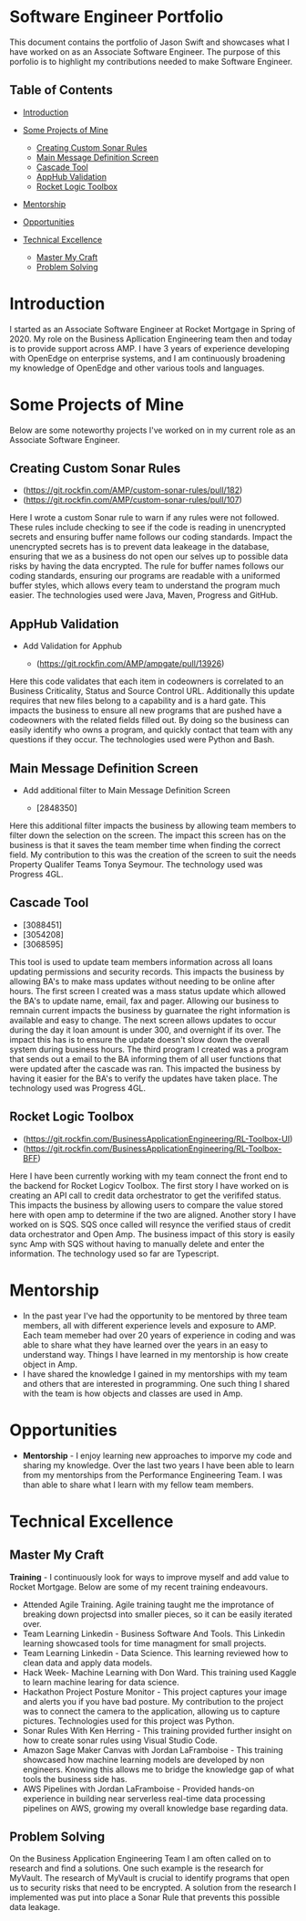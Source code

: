 # Software Engineer Portfolio

This document contains the portfolio of Jason Swift and showcases what I have worked on as an Associate Software Engineer. The purpose of this porfolio is to highlight my contributions needed to make Software Engineer.

## Table of Contents
  * [Introduction](#introduction)
  * [Some Projects of Mine](#some-projects-of-mine)
    * [Creating Custom Sonar Rules](#creating-custom-sonar-rules)
    * [Main Message Definition Screen](#main-message-definition-screen)
    * [Cascade Tool](#cascade-tool)
    * [AppHub Validation](#appHub-validation)
    * [Rocket Logic Toolbox](#rocket-logic-toolbox)
    
  * [Mentorship](#mentorship)
  * [Opportunities](#opportunities)
  * [Technical Excellence](#technical-excellence)
    * [Master My Craft](#master-my-craft)
    * [Problem Solving](#problem-solving)
   
# Introduction

I started as an Associate Software Engineer at Rocket Mortgage in Spring of 2020. My role on the Business Apllication Engineering team then and today is to provide support across AMP. I have 3 years of experience developing with OpenEdge on enterprise systems, and I am continuously broadening my knowledge of OpenEdge and other various tools and languages.

# Some Projects of Mine

Below are some noteworthy projects I've worked on in my current role as an Associate Software Engineer.  

## Creating Custom Sonar Rules
  *  (https://git.rockfin.com/AMP/custom-sonar-rules/pull/182) 
  *  (https://git.rockfin.com/AMP/custom-sonar-rules/pull/107)

Here I wrote a custom Sonar rule to warn if any rules were not followed. These rules include checking to see if the code is reading in unencrypted secrets and ensuring buffer name follows our coding standards. Impact the unencrypted secrets has is to prevent data leakeage in the database, ensuring that we as a business do not open our selves up to possible data risks by having the data encrypted. The rule for buffer names follows our coding standards, ensuring our programs are readable with a uniformed buffer styles, which allows every team to understand the program much easier.  The technologies used were Java, Maven, Progress and GitHub.

## AppHub Validation
  * Add Validation for Apphub

    *  (https://git.rockfin.com/AMP/ampgate/pull/13926)
    
Here this code validates that each item in codeowners is correlated to an Business Criticality, Status and Source Control URL. Additionally this update requires that new files belong to a capability and is a hard gate. This impacts the business to ensure all new programs that are pushed have a codeowners with the related fields filled out. By doing so the business can easily identify who owns a program, and quickly contact that team with any questions if they occur. The technologies used were Python and Bash.

## Main Message Definition Screen 
  * Add additional filter to Main Message Definition Screen 

    *  [2848350] 
    
Here this additional filter impacts the business by allowing team members to filter down the selection on the screen. The impact this screen has on the business is that it saves the team member time when finding the correct field. My contribution to this was the creation of the screen to suit the needs Property Qualifer Teams Tonya Seymour. The technology used was Progress 4GL.
    
## Cascade Tool
  *  [3088451]
  *  [3054208]
  *  [3068595]

This tool is used to update team members information across all loans updating permissions and security records. This impacts the business by allowing BA's to make mass updates without needing to be online after hours. The first screen I created was a mass status update which allowed the BA's to update name, email, fax and pager. Allowing our business to remnain current impacts the business by guarnatee the right information is available and easy to change. The next screen allows updates to occur during the day it loan amount is under 300, and overnight if its over. The impact this has is to ensure the update doesn't slow down the overall system during business hours. The third program I created was a program that sends out a email to the BA informing them of all user functions that were updated after the cascade was ran. This impacted the business by having it easier for the BA's to verify the updates have taken place. The technology used was Progress 4GL.
       
## Rocket Logic Toolbox
  *  (https://git.rockfin.com/BusinessApplicationEngineering/RL-Toolbox-UI) 
  *  (https://git.rockfin.com/BusinessApplicationEngineering/RL-Toolbox-BFF)

Here I have been currently working with my team connect the front end to the backend for Rocket Logicv Toolbox. The first story I have worked on is creating an API call to credit data orchestrator to get the verififed status. This impacts the business by allowing users to compare the value stored here with open amp to determine if the two are aligned. Another story I have worked on is SQS. SQS once called will resynce the verified staus of credit data orchestrator and Open Amp. The business impact of this story is easily sync Amp with SQS without having to manually delete and enter the information. The technology used so far are Typescript. 
  
# Mentorship
* In the past year I've had the opportunity to be mentored by three team members, all with different experience levels and exposure to AMP. Each team memeber had over 20 years of experience in coding and was able to share what they have learned over the years in an easy to understand way. Things I have learned in my mentorship is how create object in Amp.      
* I have shared the knowledge I gained in my mentorships with my team and others that are interested in programming. One such thing I shared with the team is how objects and classes are used in Amp.

# Opportunities

* **Mentorship** - I enjoy learning new approaches to imporve my code and sharing my knowledge. Over the last two years I have been able to learn from my mentorships from the Performance Engineering Team. I was than able to share what I learn with my fellow team members.

# Technical Excellence
## Master My Craft
  **Training**  - I continuously look for ways to improve myself and add value to Rocket Mortgage.  Below are some of my recent training endeavours.
  
  * Attended Agile Training. Agile training taught me the improtance of breaking down projectsd into smaller pieces, so it can be easily iterated over.
  * Team Learning Linkedin - Business Software And Tools. This Linkedin learning showcased tools for time managment for small projects.  
  * Team Learning Linkedin - Data Science. This learning reviewed how to clean data and apply data models.
  * Hack Week- Machine Learning with Don Ward. This training used Kaggle to learn machine learing for data science.
  * Hackathon Project Posture Monitor - This project captures your image and alerts you if you have bad posture. My contribution to the project was to connect the camera to the application, allowing us to capture pictures. Technologies used for this project was Python.
  * Sonar Rules With Ken Herring - This training provided further insight on how to create sonar rules using Visual Studio Code. 
  * Amazon Sage Maker Canvas with Jordan LaFramboise - This training showcased how machine learning models are developed by non engineers. Knowing this allows me to bridge the knowledge gap of what tools the business side has.
  * AWS Pipelines with Jordan LaFramboise - Provided hands-on experience in building near serverless real-time data processing pipelines on AWS, growing my overall knowledge base regarding data. 
  
## Problem Solving
On the Business Application Engineering Team I am often called on to research and find a solutions. One such example is the research for MyVault. The research of MyVault is crucial to identify programs that open us to security risks that need to be encrypted. A solution from the research I implemented was put into place a Sonar Rule that prevents this possible data leakage.
